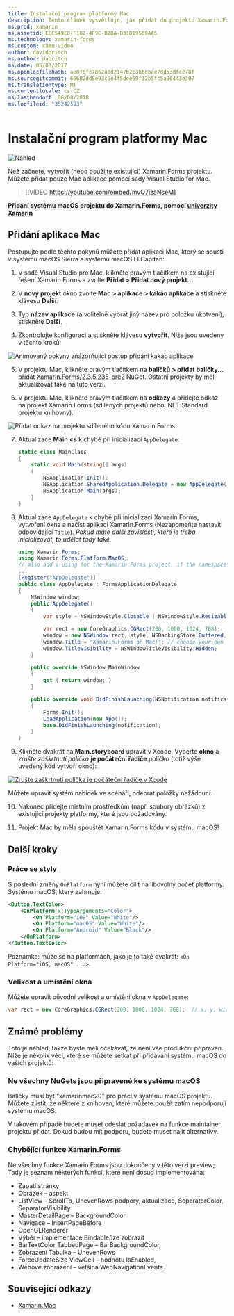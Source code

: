 ```yaml
---
title: Instalační program platformy Mac
description: Tento článek vysvětluje, jak přidat do projektu Xamarin.Forms, která bude vytvářet aplikace fungovat v systému macOS Sierra a systému macOS El Capitan Mac projekt.
ms.prod: xamarin
ms.assetid: EEC549E0-F182-4F9C-B2BA-B31D19569AA5
ms.technology: xamarin-forms
ms.custom: xamu-video
author: davidbritch
ms.author: dabritch
ms.date: 05/03/2017
ms.openlocfilehash: ae0fbfc7862a0d2147b2c3bbdbae7dd53dfce78f
ms.sourcegitcommit: 66682dd8e93c0e4f5dee69f32b5fc5a96443e307
ms.translationtype: MT
ms.contentlocale: cs-CZ
ms.lasthandoff: 06/08/2018
ms.locfileid: "35242593"
---
```

# <a name="mac-platform-setup"></a>Instalační program platformy Mac

![Náhled](~/media/shared/preview.png)

Než začnete, vytvořit (nebo použijte existující) Xamarin.Forms projektu.
Můžete přidat pouze Mac aplikace pomocí sady Visual Studio for Mac.

> [!VIDEO https://youtube.com/embed/mvQ7jzaNseM]

**Přidání systému macOS projektu do Xamarin.Forms, pomocí [univerzity Xamarin](https://university.xamarin.com/)**

## <a name="adding-a-mac-app"></a>Přidání aplikace Mac

Postupujte podle těchto pokynů můžete přidat aplikaci Mac, který se spustí v systému macOS Sierra a systému macOS El Capitan:

1. V sadě Visual Studio pro Mac, klikněte pravým tlačítkem na existující řešení Xamarin.Forms a zvolte **Přidat > Přidat nový projekt...**

2. V **nový projekt** okno zvolte **Mac > aplikace > kakao aplikace** a stiskněte klávesu **Další**.

3. Typ **název aplikace** (a volitelně vybrat jiný název pro položku ukotvení), stiskněte **Další**.

4. Zkontrolujte konfiguraci a stiskněte klávesu **vytvořit**. Níže jsou uvedeny v těchto kroků:

  ![Animovaný pokyny znázorňující postup přidání kakao aplikace](mac-images/add-macos-proj.gif)

5. V projektu Mac, klikněte pravým tlačítkem na **balíčků > přidat balíčky...**  přidat [Xamarin.Forms/2.3.5.235-pre2](https://www.nuget.org/packages/Xamarin.Forms/2.3.5.235-pre2) NuGet. Ostatní projekty by měl aktualizovat také na tuto verzi.

6. V projektu Mac, klikněte pravým tlačítkem na **odkazy** a přidejte odkaz na projekt Xamarin.Forms (sdílených projektů nebo .NET Standard projektu knihovny).

  ![Přidat odkaz na projektu sdíleného kódu Xamarin.Forms](mac-images/references-sml.png)

7. Aktualizace **Main.cs** k chybě při inicializaci `AppDelegate`:

    ```csharp
    static class MainClass
    {
        static void Main(string[] args)
        {
            NSApplication.Init();
            NSApplication.SharedApplication.Delegate = new AppDelegate(); // add this line
            NSApplication.Main(args);
        }
    }
    ```

8. Aktualizace `AppDelegate` k chybě při inicializaci Xamarin.Forms, vytvoření okna a načíst aplikaci Xamarin.Forms (Nezapomeňte nastavit odpovídající `Title`). _Pokud máte další závislosti, které je třeba inicializovat, to udělat tady také._

    ```csharp
    using Xamarin.Forms;
    using Xamarin.Forms.Platform.MacOS;
    // also add a using for the Xamarin.Forms project, if the namespace is different to this file
    ...
    [Register("AppDelegate")]
    public class AppDelegate : FormsApplicationDelegate
    {
        NSWindow window;
        public AppDelegate()
        {
            var style = NSWindowStyle.Closable | NSWindowStyle.Resizable | NSWindowStyle.Titled;

            var rect = new CoreGraphics.CGRect(200, 1000, 1024, 768);
            window = new NSWindow(rect, style, NSBackingStore.Buffered, false);
            window.Title = "Xamarin.Forms on Mac!"; // choose your own Title here
            window.TitleVisibility = NSWindowTitleVisibility.Hidden;
        }

        public override NSWindow MainWindow
        {
            get { return window; }
        }

        public override void DidFinishLaunching(NSNotification notification)
        {
            Forms.Init();
            LoadApplication(new App());
            base.DidFinishLaunching(notification);
        }
    }
    ```

9. Klikněte dvakrát na **Main.storyboard** upravit v Xcode. Vyberte **okno** a _zrušte zaškrtnutí políčka_ **je počáteční řadiče** políčko (totiž výše uvedený kód vytvoří okno):

  [![Zrušte zaškrtnutí políčka je počáteční řadiče v Xcode](mac-images/xcode-init-controller-sml.png)](mac-images/xcode-init-controller.png#lightbox)

  Můžete upravit systém nabídek ve scénáři, odebrat položky nežádoucí.

10. Nakonec přidejte místním prostředkům (např. soubory obrázků) z existující projekty platformy, které jsou požadovány.

11. Projekt Mac by měla spouštět Xamarin.Forms kódu v systému macOS!

## <a name="next-steps"></a>Další kroky

### <a name="styling"></a>Práce se styly

S poslední změny `OnPlatform` nyní můžete cílit na libovolný počet platformy. Systému macOS, který zahrnuje.

```xml
<Button.TextColor>
    <OnPlatform x:TypeArguments="Color">
        <On Platform="iOS" Value="White"/>
        <On Platform="macOS" Value="White"/>
        <On Platform="Android" Value="Black"/>
    </OnPlatform>
</Button.TextColor>
```

Poznámka: může se na platformách, jako je to také dvakrát: `<On Platform="iOS, macOS" ...>`.

### <a name="window-size-and-position"></a>Velikost a umístění okna

Můžete upravit původní velikost a umístění okna v `AppDelegate`:

```csharp
var rect = new CoreGraphics.CGRect(200, 1000, 1024, 768);  // x, y, width, height
```

## <a name="known-issues"></a>Známé problémy

Toto je náhled, takže byste měli očekávat, že není vše produkční připraven. Níže je několik věcí, které se můžete setkat při přidávání systému macOS do vašich projektů:

### <a name="not-all-nugets-are-ready-for-macos"></a>Ne všechny NuGets jsou připravené ke systému macOS

Balíčky musí být "xamarinmac20" pro práci v systému macOS projektu. Můžete zjistit, že některé z knihoven, které můžete použít zatím nepodporují systému macOS.

V takovém případě budete muset odeslat požadavek na funkce maintainer projektu přidat. Dokud budou mít podporu, budete muset najít alternativy.

### <a name="missing-xamarinforms-features"></a>Chybějící funkce Xamarin.Forms

Ne všechny funkce Xamarin.Forms jsou dokončeny v této verzi preview; Tady je seznam některých funkcí, které není dosud implementována:

* Zápatí stránky
* Obrázek – aspekt
* ListView – ScrollTo, UnevenRows podpory, aktualizace, SeparatorColor, SeparatorVisibility
* MasterDetailPage – BackgroundColor
* Navigace – InsertPageBefore
* OpenGLRenderer
* Výběr – implementace Bindable/lze zobrazit
* BarTextColor TabbedPage – BarBackgroundColor,
* Zobrazení Tabulka – UnevenRows
* ForceUpdateSize ViewCell – hodnotu IsEnabled,
* Webové zobrazení – většina WebNavigationEvents


## <a name="related-links"></a>Související odkazy

- [Xamarin.Mac](~/mac/index.yml)
